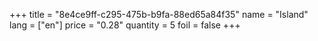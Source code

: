 +++
title = "8e4ce9ff-c295-475b-b9fa-88ed65a84f35"
name = "Island"
lang = ["en"]
price = "0.28"
quantity = 5
foil = false
+++
